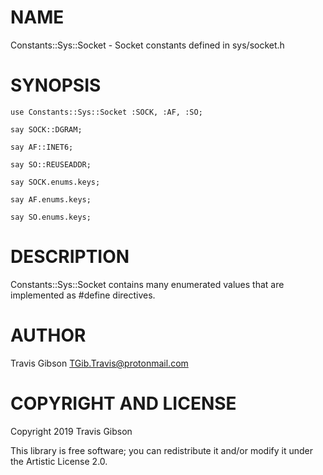 NAME
====

Constants::Sys::Socket - Socket constants defined in sys/socket.h

SYNOPSIS
========

```perl6
use Constants::Sys::Socket :SOCK, :AF, :SO;

say SOCK::DGRAM;

say AF::INET6;

say SO::REUSEADDR;

say SOCK.enums.keys;

say AF.enums.keys;

say SO.enums.keys;
```

DESCRIPTION
===========

Constants::Sys::Socket contains many enumerated values that are implemented as #define directives.

AUTHOR
======

Travis Gibson <TGib.Travis@protonmail.com>

COPYRIGHT AND LICENSE
=====================

Copyright 2019 Travis Gibson

This library is free software; you can redistribute it and/or modify it under the Artistic License 2.0.

